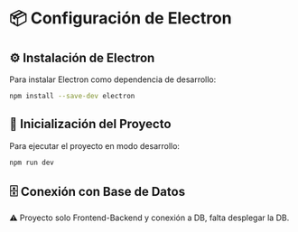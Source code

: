 # 📦 Configuración de Electron

## ⚙️ Instalación de Electron

Para instalar Electron como dependencia de desarrollo:

```bash
npm install --save-dev electron
```
## 🚀 Inicialización del Proyecto

Para ejecutar el proyecto en modo desarrollo:
```bash
npm run dev
```

## 🗄️ Conexión con Base de Datos

⚠️ Proyecto solo Frontend-Backend y conexión a DB, falta desplegar la DB.
